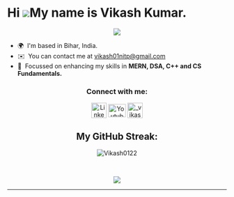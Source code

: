 # Hi ![](https://user-images.githubusercontent.com/18350557/176309783-0785949b-9127-417c-8b55-ab5a4333674e.gif)My name is Vikash Kumar.
<p align="center">
  <a href="https://github.com/DenverCoder1/readme-typing-svg"><img src="https://readme-typing-svg.herokuapp.com/?lines=A%20Full-stack%20web%20developer,;A%20Competitive%20Programmer,;Always%20learning%20new%20things.&font=Fira%20Code&center=true&width=440&height=45&color=D93A7C&vCenter=true&size=24"></a>
</p>

* 🌍  I'm based in Bihar, India.
* ✉️  You can contact me at [vikash01nitp@gmail.com](mailto:vikashk.ug21.cs@nitp.ac.in)
* 🧠  Focussed on enhancing my skills in  **MERN, DSA, C++ and CS Fundamentals.**


<h3 align="center">Connect with me:</h3>
<p align="center">
<a href="https://www.linkedin.com/in/vikash-kumar-0569b9223/" target="blank"><img align="center" src="https://upload.wikimedia.org/wikipedia/commons/thumb/8/81/LinkedIn_icon.svg/2048px-LinkedIn_icon.svg.png" alt="LinkedIN" height="35" width="35" /></a>
  <a href="https://www.youtube.com/@vikash6946" target="blank"><img align="center" src="https://upload.wikimedia.org/wikipedia/commons/thumb/0/09/YouTube_full-color_icon_%282017%29.svg/2560px-YouTube_full-color_icon_%282017%29.svg.png" alt="Youtube" height="30" width="40" /></a>
  <a href="https://www.instagram.com/_vikash01_/" target="blank"><img align="center" src="https://upload.wikimedia.org/wikipedia/commons/thumb/e/e7/Instagram_logo_2016.svg/768px-Instagram_logo_2016.svg.png" alt="_vikash01_" height="35" width="35" /></a>
</p>

<h2 align="center"> My GitHub Streak:</h2>
<p align="center"><img align="center" src="https://github-readme-streak-stats.herokuapp.com/?user=Vikash0122&theme=radical" alt="Vikash0122" /></p><br/>
<!-- //algolia  -->
<!-- <h2 align="center"> My GitHub stats:</h2>
<p align="center" >&nbsp;<img align="center" src="https://github-readme-stats.vercel.app/api?username=Vikash0122&show_icons=true&locale=en&theme=radical" alt="" />
<img align="center" margin="0.5rem" src="https://github-readme-stats.vercel.app/api/top-langs?username=Vikash0122&show_icons=true&locale=en&layout=compact&theme=radical" alt="" /></p>
<br/>
 -->
<p align="center">
  <a href="https://github.com/DenverCoder1/readme-typing-svg"><img src="https://readme-typing-svg.herokuapp.com/?lines=See%20you%20next%20time🤗.&font=Fira%20Code&center=true&width=440&height=45&color=D93A7C&vCenter=true&size=24"></a>
</p>
<hr/>
